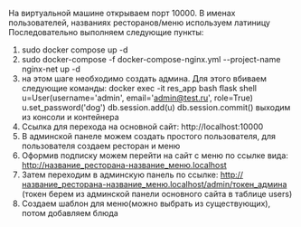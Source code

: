 На виртуальной машине открываем порт 10000.
В именах пользователей, названиях ресторанов/меню используем латиницу
Последовательно выполняем следующие пункты:
1) sudo docker compose up -d
2) sudo docker-compose -f docker-compose-nginx.yml --project-name nginx-net up -d
3) на этом шаге необходимо создать админа.
   Для этого вбиваем следующие команды:
   docker exec -it res_app bash
   flask shell
   u=User(username='admin', email='admin@test.ru', role=True)
   u.set_password('dog')
   db.session.add(u)
   db.session.commit()
   выходим из консоли и контейнера
5) Ссылка для перехода на основной сайт: http://localhost:10000
6) В админской панеле можем создать простого пользователя, для пользователя создаем ресторан и меню
7) Оформив подписку можем перейти на сайт с меню по ссылке вида: http://название_ресторана-название_меню.localhost
8) Затем переходим в админскую панель по ссылке: http://название_ресторана-название_меню.localhost/admin/токен_админа (токен берем из админской панели основного сайта в таблице users)
9) Создаем шаблон для меню(можно выбрать из существующих), потом добавляем блюда
